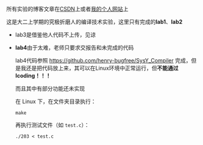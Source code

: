 所有实验的博客文章在[CSDN](https://blog.csdn.net/WJwwwwwww?spm=1011.2415.3001.5343)上或者[我的个人网站](https://plus-wave.github.io/)上

这是大二上学期的究极折磨人的编译技术实验，这里只有完成的**lab1**、**lab2**

- lab3是借鉴他人代码不上传，见谅

- **lab4**由于太难，老师只要求交报告和未完成的代码

  lab4代码参照 https://github.com/henry-bugfree/SysY_Compiler 完成，但是我还是把代码放上来，其可以在Linux环境中正常运行，但**不能通过Icoding！！！**

  而且其中有部分功能还未实现

  在 Linux 下，在文件夹目录执行：

  ```
  make
  ```

  再执行测试文件（如 `test.c`）：

  ```
  ./203 < test.c
  ```

  
